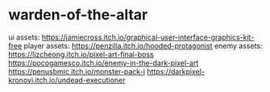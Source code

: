 # warden-of-the-altar
ui assets:
	https://jamiecross.itch.io/graphical-user-interface-graphics-kit-free
player assets:
	https://penzilla.itch.io/hooded-protagonist
enemy assets:
	https://lizcheong.itch.io/pixel-art-final-boss
	https://pocogamesco.itch.io/enemy-in-the-dark-pixel-art
	https://penusbmic.itch.io/monster-pack-i
	https://darkpixel-kronovi.itch.io/undead-executioner
